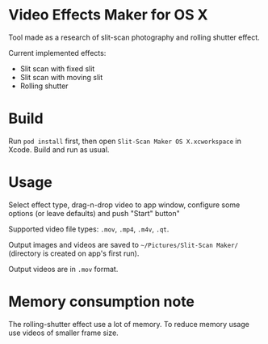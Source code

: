 # Video Effects Maker for OS X 

Tool made as a research of slit-scan photography and rolling shutter effect.

Current implemented effects:

* Slit scan with fixed slit
* Slit scan with moving slit
* Rolling shutter

# Build

Run `pod install` first, then open `Slit-Scan Maker OS X.xcworkspace` in Xcode. Build and run as usual.

# Usage

Select effect type, drag-n-drop video to app window, configure some options (or leave defaults) and push "Start" button"

Supported video file types: `.mov`, `.mp4`, `.m4v`, `.qt`.

Output images and videos are saved to `~/Pictures/Slit-Scan Maker/` (directory is created on app's first run).

Output videos are in `.mov` format.

# Memory consumption note

The rolling-shutter effect use a lot of memory. To reduce memory usage use videos of smaller frame size.
